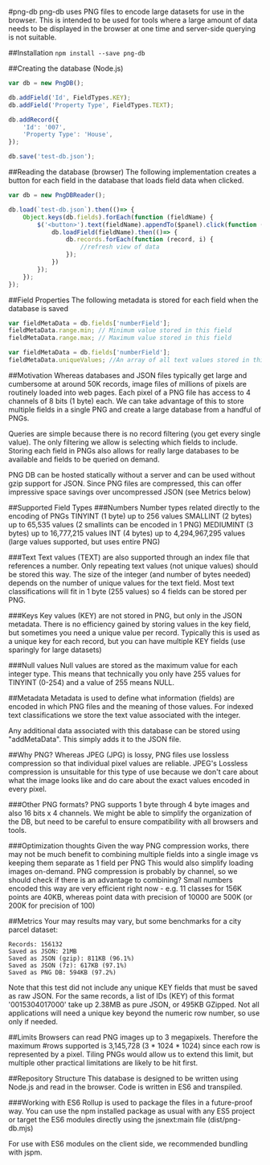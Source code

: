 #png-db
png-db uses PNG files to encode large datasets for use in the browser. This is intended to be used for tools where a large amount of data needs to be displayed in the browser at one time and server-side querying is not suitable.

##Installation
`npm install --save png-db`

##Creating the database (Node.js)
```javascript
var db = new PngDB();

db.addField('Id', FieldTypes.KEY);
db.addField('Property Type', FieldTypes.TEXT);

db.addRecord({
    'Id': '007',
    'Property Type': 'House',
});

db.save('test-db.json');
```

##Reading the database (browser)
The following implementation creates a button for each field in the database that loads field data when clicked.
```javascript
var db = new PngDBReader();

db.load(`test-db.json`).then(()=> {
    Object.keys(db.fields).forEach(function (fieldName) {
        $('<button>').text(fieldName).appendTo($panel).click(function () {
            db.loadField(fieldName).then(()=> {
                db.records.forEach(function (record, i) {
                    //refresh view of data 
                });                
            })
        });
    });
});
```

##Field Properties
The following metadata is stored for each field when the database is saved
```javascript
var fieldMetaData = db.fields['numberField'];
fieldMetaData.range.min; // Minimum value stored in this field
fieldMetaData.range.max; // Maximum value stored in this field

var fieldMetaData = db.fields['numberField'];
fieldMetaData.uniqueValues; //An array of all text values stored in this field
```

##Motivation
Whereas databases and JSON files typically get large and cumbersome at around 50K records, image files of millions of pixels are routinely loaded into web pages. Each pixel of a PNG file has access to 4 channels of 8 bits (1 byte) each. We can take advantage of this to store multiple fields in a single PNG and create a large database from a handful of PNGs. 

Queries are simple because there is no record filtering (you get every single value). The only filtering we allow is selecting which fields to include.
Storing each field in PNGs also allows for really large databases to be available and fields to be queried on demand.  

PNG DB can be hosted statically without a server and can be used without gzip support for JSON. Since PNG files are compressed, this can offer impressive space savings over uncompressed JSON (see Metrics below)

##Supported Field Types
###Numbers
Number types related directly to the encoding of PNGs
TINYINT (1 byte) up to 256 values
SMALLINT (2 bytes) up to 65,535 values (2 smallints can be encoded in 1 PNG)
MEDIUMINT (3 bytes) up to 16,777,215 values
INT (4 bytes) up to 4,294,967,295 values (large values supported, but uses entire PNG)

###Text
Text values (TEXT) are also supported through an index file that references a number. Only repeating text values (not unique values) should be stored this way. The size of the integer (and number of bytes needed) depends on the number of unique values for the text field. Most text classifications will fit in 1 byte (255 values) so 4 fields can be stored per PNG.

###Keys
Key values (KEY) are not stored in PNG, but only in the JSON metadata. There is no efficiency gained by storing values in the key field, but sometimes you need a unique value per record. Typically this is used as a unique key for each record, but you can have multiple KEY fields (use sparingly for large datasets)

###Null values
Null values are stored as the maximum value for each integer type. This means that technically you only have 255 values for TINYINT (0-254) and a value of 255 means NULL.

##Metadata
Metadata is used to define what information (fields) are encoded in which PNG files and the meaning of those values. For indexed text classifications we store the text value associated with the integer.

Any additional data associated with this database can be stored using "addMetaData". This simply adds it to the JSON file.

##Why PNG?
Whereas JPEG (JPG) is lossy, PNG files use lossless compression so that individual pixel values are reliable. JPEG's Lossless compression is unsuitable for this type of use because we don't care about what the image looks like and do care about the exact values encoded in every pixel.

###Other PNG formats?
PNG supports 1 byte through 4 byte images and also 16 bits x 4 channels. We might be able to simplify the organization of the DB, but need to be careful to ensure compatibility with all browsers and tools.

###Optimization thoughts
Given the way PNG compression works, there may not be much benefit to combining multiple fields into a single image vs keeping them separate as 1 field per PNG
This would also simplify loading images on-demand. PNG compression is probably by channel, so we should check if there is an advantage to combining?
Small numbers encoded this way are very efficient right now - e.g. 11 classes for 156K points are 40KB, whereas point data with precision of 10000 are 500K (or 200K for precision of 100)

##Metrics
Your may results may vary, but some benchmarks for a city parcel dataset:
```
Records: 156132
Saved as JSON: 21MB
Saved as JSON (gzip): 811KB (96.1%)
Saved as JSON (7z): 617KB (97.1%)
Saved as PNG DB: 594KB (97.2%)
```
Note that this test did not include any unique KEY fields that must be saved as raw JSON. 
For the same records, a list of IDs (KEY) of this format '0015304017000' take up 2.38MB as pure JSON, or 495KB GZipped.
Not all applications will need a unique key beyond the numeric row number, so use only if needed.

##Limits
Browsers can read PNG images up to 3 megapixels. Therefore the maximum #rows supported is 3,145,728 (3 * 1024 * 1024) since each row is represented by a pixel. Tiling PNGs would allow us to extend this limit, but multiple other practical limitations are likely to be hit first.

##Repository Structure
This database is designed to be written using Node.js and read in the browser. Code is written in ES6 and transpiled.

###Working with ES6
Rollup is used to package the files in a future-proof way. You can use the npm installed package as usual with any ES5 project or target the ES6 modules directly using the jsnext:main file (dist/png-db.mjs)

For use with ES6 modules on the client side, we recommended bundling with jspm.

